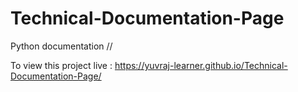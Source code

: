 # Technical-Documentation-Page

Python documentation //

To view this project live : https://yuvraj-learner.github.io/Technical-Documentation-Page/
